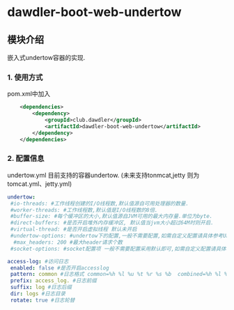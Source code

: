 # dawdler-boot-web-undertow

## 模块介绍

嵌入式undertow容器的实现.

### 1. 使用方式

pom.xml中加入

```xml
	<dependencies>
		<dependency>
			<groupId>club.dawdler</groupId>
			<artifactId>dawdler-boot-web-undertow</artifactId>
		</dependency>
	</dependencies>
```

### 2. 配置信息

undertow.yml 目前支持的容器undertow. (未来支持tonmcat,jetty 则为tomcat.yml、jetty.yml)

```yaml
undertow:
 #io-threads: #工作线程创建的I/O线程数,默认值源自可用处理器的数量.
 #worker-threads: #工作线程数,默认值是I/O线程数的8倍.
 #buffer-size: #每个缓冲区的大小,默认值源自JVM可用的最大内存量.单位为byte.
 #direct-buffers: #是否开启堆外内存缓冲区, 默认值当jvm大小超过64M时则开启.
 #virtual-thread: #是否开启虚拟线程 默认未开启
 #undertow-options: #undertow下的配置,一般不需要配置,如需自定义配置请具体参考UndertowOptions.java
  #max_headers: 200 #最大header请求个数 
 #socket-options: #socket配置项 一般不需要配置采用默认即可,如需自定义配置请具体参考org.xnio.Options.java

access-log: #访问日志
 enabled: false #是否开启accesslog
 pattern: common #日志格式 common=%h %l %u %t %r %s %b  combined=%h %l %u %t \"%r\" %s %b %{i,Referer} %{i,User-Agent}  commonobf=%o %l %u %t %r %s %b  combinedobf=%o %l %u %t %r %s %b %{i,Referer} %{i,User-Agent}
 prefix: access_log. #日志前缀
 suffix: log #日志后缀
 dir: logs #日志目录
 rotate: true #日志轮替
 ```